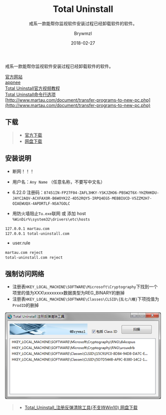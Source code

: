 ﻿---
layout:     post
title:      Total Uninstall
subtitle:   戒系一款能帮你监视软件安装过程已经卸载软件的软件。
date:       2018-02-27
author:     Brywmzl
header-img: img/Total_Uninstall/bg.jpg
catalog: true
tags:
    - Total Uninstall
---
戒系一款能帮你监视软件安装过程已经卸载软件的软件。

<!--more-->

[官方网站](https://martau.com)  
[appnee](http://appnee.com/total-Uninstall)  
[Total Uninstall官方视频教程](http://www.martau.com/uninstaller-video-tutorials.php)  
[Total Uninstall命令行选项](http://www.martau.com/document/total-uninstall-command-line.php)  
[http://www.martau.com/document/transfer-programs-to-new-pc.php](http://www.martau.com/document/transfer-programs-to-new-pc.php)

## 下载
>- [官方下载](https://www.martau.com/uninstaller-download.php)
>- [网盘下载](https://pan.baidu.com/s/1jJBMB22)

## 安装说明
* 断网！！！
* 用户名：`Any Name` （任意名称，不要写中文名）
* 6.22.0 注册码：`87451IN-FP27F04-ZAFL3HKY-YSKJZHO6-PBSW2T6X-YHZRHKDU-JAYC2AQV-ACXFAXOR-B6WOYK2Z-4D52RQY5-IRPQ4EG5-MEBBIUCD-V5ZZM2H7-OIAEWUQX-4APDRTLF-NSA7GOLC`

* 用防火墙阻止`Tu.exe`联网 或 添加 host `%WinDir%\system32\drivers\etc\hosts`
```
127.0.0.1 martau.com
127.0.0.1 total-uninstall.com
```
* user.rule
```
martau.com reject
total-uninstall.com reject
```

## 强制访问网络
* 注册表`HKEY_LOCAL_MACHINE\SOFTWARE\Microsoft\Cryptography`下找到一个项里的值为XXX\\xxxxxxxx数据类型为REG_BINARY的删掉
* 注册表`HKEY_LOCAL_MACHINE\SOFTWARE\Classes\CLSID\{乱七八糟}`下项找值为`ProdID`的删掉

![](https://github.com/Brywmzl/Brywmzl.github.io/raw/master/img/Total_Uninstall/3.png)  
>- [Total_Uninstall_注册反弹清除工具(不支持Win10) 网盘下载](http://pan.ccav1.me/lanzou.php?type=down&url=https://pan.lanzou.com/i0kdgqf)  